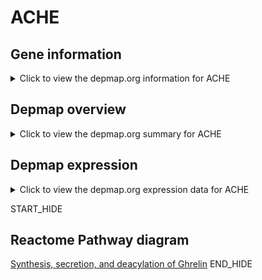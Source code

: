 <h1>ACHE</h1>

<h2>Gene information</h2>
<details>
  <summary>Click to view the depmap.org information for ACHE</summary>
  <iframe src="https://depmap.org/portal/gene/ACHE?tab=about" style="border:none;width:100%;height:800px"></iframe>
</details>

<h2>Depmap overview</h2>
<details>
  <summary>Click to view the depmap.org summary for ACHE</summary>
  <iframe src="https://depmap.org/portal/gene/ACHE?tab=overview" style="border:none;width:100%;height:800px"></iframe>
</details>

<h2>Depmap expression</h2>
<details>
  <summary>Click to view the depmap.org expression data for ACHE</summary>
  <iframe src="https://depmap.org/portal/gene/ACHE?tab=characterization" style="border:none;width:100%;height:800px"></iframe>
</details>


START_HIDE
<h2>Reactome Pathway diagram</h2>
<a href="https://reactome.org/PathwayBrowser/#/R-HSA-422085">Synthesis, secretion, and deacylation of Ghrelin</a>
END_HIDE


